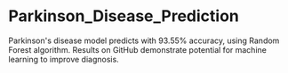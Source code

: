 # Parkinson_Disease_Prediction
Parkinson's disease model predicts with 93.55% accuracy, using Random Forest algorithm. Results on GitHub demonstrate potential for machine learning to improve diagnosis.
